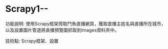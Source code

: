 # Scrapy1--
功能說明:
使用Scrapy框架爬取鬥魚直播網頁，獲取直播主姓名與直播所在城市，
以及設置圖片管道將直播預覽圖抓取到Images資料夾中。

技術點:
Scrapy框架、設置
